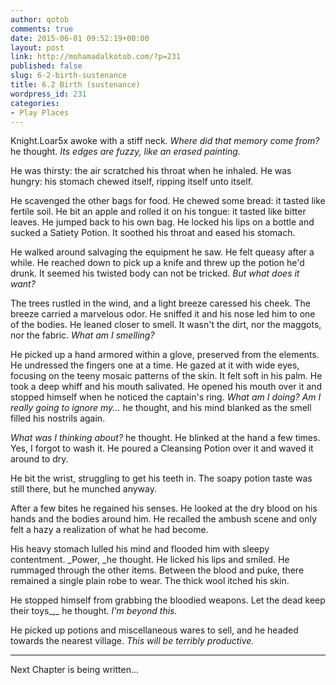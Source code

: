 ```yaml
---
author: qotob
comments: true
date: 2015-06-01 09:52:19+00:00
layout: post
link: http://mohamadalkotob.com/?p=231
published: false
slug: 6-2-birth-sustenance
title: 6.2 Birth (sustenance)
wordpress_id: 231
categories:
- Play Places
---
```


Knight.Loar5x awoke with a stiff neck. _Where did that memory come from?_ he thought. _Its edges are fuzzy, like an erased painting._

He was thirsty: the air scratched his throat when he inhaled. He was hungry: his stomach chewed itself, ripping itself unto itself.

He scavenged the other bags for food. He chewed some bread: it tasted like fertile soil. He bit an apple and rolled it on his tongue: it tasted like bitter leaves. He jumped back to his own bag. He locked his lips on a bottle and sucked a Satiety Potion. It soothed his throat and eased his stomach.

He walked around salvaging the equipment he saw. He felt queasy after a while. He reached down to pick up a knife and threw up the potion he'd drunk. It seemed his twisted body can not be tricked. _But what does it want?_

The trees rustled in the wind, and a light breeze caressed his cheek. The breeze carried a marvelous odor. He sniffed it and his nose led him to one of the bodies. He leaned closer to smell. It wasn't the dirt, nor the maggots, nor the fabric. _What am I smelling?_

He picked up a hand armored within a glove, preserved from the elements. He undressed the fingers one at a time. He gazed at it with wide eyes, focusing on the teeny mosaic patterns of the skin. It felt soft in his palm. He took a deep whiff and his mouth salivated. He opened his mouth over it and stopped himself when he noticed the captain's ring. _What am I doing? Am I really going to ignore my..._ he thought, and his mind blanked as the smell filled his nostrils again.

_What was I thinking about?_ he thought. He blinked at the hand a few times. Yes, I forgot to wash it. He poured a Cleansing Potion over it and waved it around to dry.

He bit the wrist, struggling to get his teeth in. The soapy potion taste was still there, but he munched anyway.

After a few bites he regained his senses. He looked at the dry blood on his hands and the bodies around him. He recalled the ambush scene and only felt a hazy a realization of what he had become.

His heavy stomach lulled his mind and flooded him with sleepy contentment. _Power, _he thought. He licked his lips and smiled. He rummaged through the other items. Between the blood and puke, there remained a single plain robe to wear. The thick wool itched his skin.

He stopped himself from grabbing the bloodied weapons. Let the dead keep their toys_,_ he thought. _I'm beyond this._

He picked up potions and miscellaneous wares to sell, and he headed towards the nearest village. _This will be terribly productive._



* * *



Next Chapter is being written...
